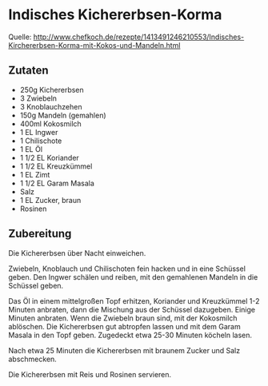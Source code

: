 # Indisches Kichererbsen-Korma

Quelle: http://www.chefkoch.de/rezepte/1413491246210553/Indisches-Kirchererbsen-Korma-mit-Kokos-und-Mandeln.html

## Zutaten

* 250g Kichererbsen
* 3 Zwiebeln
* 3 Knoblauchzehen
* 150g Mandeln (gemahlen)
* 400ml Kokosmilch
* 1 EL Ingwer
* 1 Chilischote
* 1 EL Öl
* 1 1/2 EL Koriander
* 1 1/2 EL Kreuzkümmel
* 1 EL Zimt
* 1 1/2 EL Garam Masala
* Salz
* 1 EL Zucker, braun
* Rosinen

## Zubereitung

Die Kichererbsen über Nacht einweichen.

Zwiebeln, Knoblauch und Chilischoten fein hacken und in eine Schüssel geben. Den Ingwer schälen und reiben, mit den gemahlenen Mandeln in die Schüssel geben.

Das Öl in einem mittelgroßen Topf erhitzen, Koriander und Kreuzkümmel 1-2 Minuten anbraten, dann die Mischung aus der Schüssel dazugeben. Einige Minuten anbraten. Wenn die Zwiebeln braun sind, mit der Kokosmilch ablöschen. Die Kichererbsen gut abtropfen lassen und mit dem Garam Masala in den Topf geben. Zugedeckt etwa 25-30 Minuten köcheln lasen.

Nach etwa 25 Minuten die Kichererbsen mit braunem Zucker und Salz abschmecken.

Die Kichererbsen mit Reis und Rosinen servieren.
